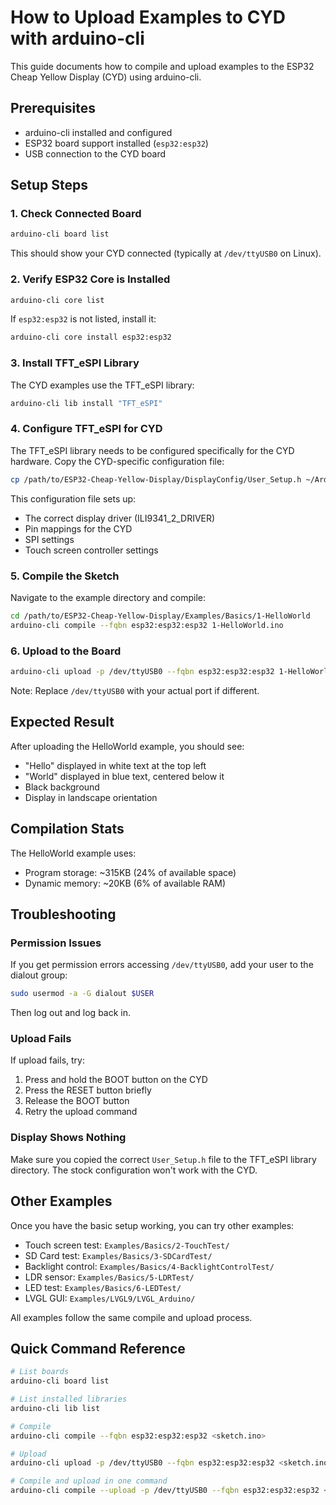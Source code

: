 # How to Upload Examples to CYD with arduino-cli

This guide documents how to compile and upload examples to the ESP32 Cheap Yellow Display (CYD) using arduino-cli.

## Prerequisites

- arduino-cli installed and configured
- ESP32 board support installed (`esp32:esp32`)
- USB connection to the CYD board

## Setup Steps

### 1. Check Connected Board

```bash
arduino-cli board list
```

This should show your CYD connected (typically at `/dev/ttyUSB0` on Linux).

### 2. Verify ESP32 Core is Installed

```bash
arduino-cli core list
```

If `esp32:esp32` is not listed, install it:

```bash
arduino-cli core install esp32:esp32
```

### 3. Install TFT_eSPI Library

The CYD examples use the TFT_eSPI library:

```bash
arduino-cli lib install "TFT_eSPI"
```

### 4. Configure TFT_eSPI for CYD

The TFT_eSPI library needs to be configured specifically for the CYD hardware. Copy the CYD-specific configuration file:

```bash
cp /path/to/ESP32-Cheap-Yellow-Display/DisplayConfig/User_Setup.h ~/Arduino/libraries/TFT_eSPI/User_Setup.h
```

This configuration file sets up:
- The correct display driver (ILI9341_2_DRIVER)
- Pin mappings for the CYD
- SPI settings
- Touch screen controller settings

### 5. Compile the Sketch

Navigate to the example directory and compile:

```bash
cd /path/to/ESP32-Cheap-Yellow-Display/Examples/Basics/1-HelloWorld
arduino-cli compile --fqbn esp32:esp32:esp32 1-HelloWorld.ino
```

### 6. Upload to the Board

```bash
arduino-cli upload -p /dev/ttyUSB0 --fqbn esp32:esp32:esp32 1-HelloWorld.ino
```

Note: Replace `/dev/ttyUSB0` with your actual port if different.

## Expected Result

After uploading the HelloWorld example, you should see:
- "Hello" displayed in white text at the top left
- "World" displayed in blue text, centered below it
- Black background
- Display in landscape orientation

## Compilation Stats

The HelloWorld example uses:
- Program storage: ~315KB (24% of available space)
- Dynamic memory: ~20KB (6% of available RAM)

## Troubleshooting

### Permission Issues

If you get permission errors accessing `/dev/ttyUSB0`, add your user to the dialout group:

```bash
sudo usermod -a -G dialout $USER
```

Then log out and log back in.

### Upload Fails

If upload fails, try:
1. Press and hold the BOOT button on the CYD
2. Press the RESET button briefly
3. Release the BOOT button
4. Retry the upload command

### Display Shows Nothing

Make sure you copied the correct `User_Setup.h` file to the TFT_eSPI library directory. The stock configuration won't work with the CYD.

## Other Examples

Once you have the basic setup working, you can try other examples:

- Touch screen test: `Examples/Basics/2-TouchTest/`
- SD Card test: `Examples/Basics/3-SDCardTest/`
- Backlight control: `Examples/Basics/4-BacklightControlTest/`
- LDR sensor: `Examples/Basics/5-LDRTest/`
- LED test: `Examples/Basics/6-LEDTest/`
- LVGL GUI: `Examples/LVGL9/LVGL_Arduino/`

All examples follow the same compile and upload process.

## Quick Command Reference

```bash
# List boards
arduino-cli board list

# List installed libraries
arduino-cli lib list

# Compile
arduino-cli compile --fqbn esp32:esp32:esp32 <sketch.ino>

# Upload
arduino-cli upload -p /dev/ttyUSB0 --fqbn esp32:esp32:esp32 <sketch.ino>

# Compile and upload in one command
arduino-cli compile --upload -p /dev/ttyUSB0 --fqbn esp32:esp32:esp32 <sketch.ino>
```
